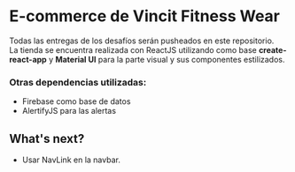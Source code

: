 # E-commerce de Vincit Fitness Wear

Todas las entregas de los desafíos serán pusheados en este repositorio.<br>
La tienda se encuentra realizada con ReactJS utilizando como base <b>create-react-app</b> y <b>Material UI</b> para la parte visual y sus componentes estilizados.

### Otras dependencias utilizadas:
- Firebase como base de datos
- AlertifyJS para las alertas

## What's next?
- Usar NavLink en la navbar.